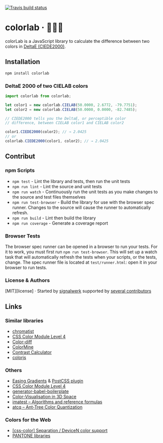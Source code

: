 [![Travis build status](http://img.shields.io/travis/signalwerk/colorlab.svg?style=flat)](https://travis-ci.org/signalwerk/colorlab)

# colorlab · 🎨🧑‍🔬

colorLab is a JavaScript library to calculate the difference between two colors in [DeltaE (CIEDE2000)](https://en.wikipedia.org/wiki/Color_difference#CIEDE2000).

<!-- It also contains functions to do basic calculations (for example: RGB+RGB) for DeviceColors like CMYK or RGB. -->

## Installation

```sh
npm install colorlab
```

### DeltaE 2000 of two CIELAB colors

```js
import colorlab from colorlab;

let color1 = new colorlab.CIELAB(50.0000, 2.6772, -79.7751);
let color2 = new colorlab.CIELAB(50.0000, 0.0000, -82.7485);

// CIEDE2000 tells you the DeltaE, or perceptible color
// difference, between CIELAB color1 and CIELAB color2

color1.CIEDE2000(color2); // → 2.0425
// or
colorlab.CIEDE2000(color1, color2); // → 2.0425

```

## Contribut

### npm Scripts

- `npm test` - Lint the library and tests, then run the unit tests
- `npm run lint` - Lint the source and unit tests
- `npm run watch` - Continuously run the unit tests as you make changes to the source
  and test files themselves
- `npm run test-browser` - Build the library for use with the browser spec runner.
  Changes to the source will cause the runner to automatically refresh.
- `npm run build` - Lint then build the library
- `npm run coverage` - Generate a coverage report

### Browser Tests

The browser spec runner can be opened in a browser to run your tests. For it to work, you must first run `npm run test-browser`. This will set up a watch task that will automatically refresh the tests when your scripts, or the tests, change. The spec runner file is located at `test/runner.html`: open it in your browser to run tests.

### License & Authors

[MIT][license] · Started by [signalwerk](https://github.com/signalwerk) supported by [several contributors](https://github.com/signalwerk/colorlab/graphs/contributors)

## Links

### Similar libraries

- [chromatist](https://github.com/jrus/chromatist)
- [CSS Color Module Level 4](https://drafts.csswg.org/css-color/)
- [Color-diff](https://github.com/markusn/color-diff)
- [ColorMine](https://github.com/THEjoezack/ColorMine)
- [Contrast Calculator](http://leserlich.info/werkzeuge/kontrastrechner/index.php)
- [colorjs](https://colorjs.io/api/)

### Others

- [Easing Gradients](https://larsenwork.com/easing-gradients/) & [PostCSS plugin](https://github.com/larsenwork/postcss-easing-gradients)
- [CSS Color Module Level 4](https://drafts.csswg.org/css-color/)
- [generator-babel-boilerplate](https://github.com/babel/generator-babel-boilerplate)
- [Color-Visualisation in 3D Space](https://github.com/meodai/color-names/blob/master/README.md)
- [imatest – Algorithms and reference formulas](https://www.imatest.com/docs/colorcheck_ref/)
- [atcq – Ant-Tree Color Quantization](https://github.com/mattdesl/atcq)

<!-- [![Test Coverage](https://codeclimate.com/github/signalwerk/colorlab/badges/coverage.svg)](https://codeclimate.com/github/signalwerk/colorlab) -->
<!-- [![Code Climate](https://codeclimate.com/github/signalwerk/colorlab/badges/gpa.svg)](https://codeclimate.com/github/signalwerk/colorlab) -->

### Colors for the Web

- [[css-color] Separation / DeviceN color support](https://github.com/w3c/csswg-drafts/issues/2023#issuecomment-610663255)
- [PANTONE libraries](https://www.efi.com/en-gb/marketing/fiery-servers-and-software/downloads/pantone-library/)
